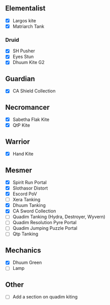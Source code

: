 ## Elementalist

- [x] Largos kite
- [x] Matriarch Tank

### Druid 

- [x] SH Pusher
- [x] Eyes Stun
- [x] Dhuum Kite G2

## Guardian

- [x] CA Shield Collection

## Necromancer

- [x] Sabetha Flak Kite
- [x] QtP Kite

## Warrior

- [x] Hand Kite

## Mesmer

- [x] Spirit Run Portal
- [x] Slothasor Distort
- [x] Escord PoV
- [ ] Xera Tanking
- [x] Dhuum Tanking
- [x] CA Sword Collection
- [ ] Quadim Tanking (Hydra, Destroyer, Wyvern)
- [ ] Quadim Resolution Pyre Portal
- [ ] Quadim Jumping Puzzle Portal
- [ ] Qtp Tanking

## Mechanics

- [x] Dhuum Green
- [ ] Lamp

## Other

- [ ] Add a section on quadim kiting
